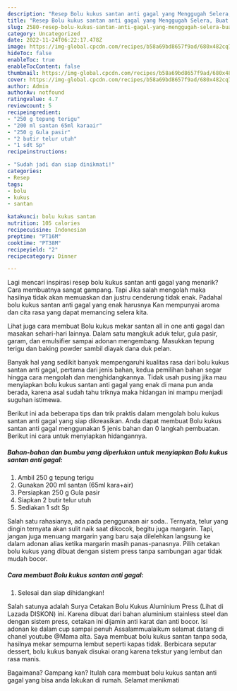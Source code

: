 ```yaml
---
description: "Resep Bolu kukus santan anti gagal yang Menggugah Selera, Buat Buka Puasa Lezat"
title: "Resep Bolu kukus santan anti gagal yang Menggugah Selera, Buat Buka Puasa Lezat"
slug: 2580-resep-bolu-kukus-santan-anti-gagal-yang-menggugah-selera-buat-buka-puasa-lezat
category: Uncategorized
date: 2022-11-24T06:22:17.478Z
image: https://img-global.cpcdn.com/recipes/b58a69bd8657f9ad/680x482cq70/bolu-kukus-santan-anti-gagal-foto-resep-utama.jpg
hideToc: false
enableToc: true
enableTocContent: false
thumbnail: https://img-global.cpcdn.com/recipes/b58a69bd8657f9ad/680x482cq70/bolu-kukus-santan-anti-gagal-foto-resep-utama.jpg
cover: https://img-global.cpcdn.com/recipes/b58a69bd8657f9ad/680x482cq70/bolu-kukus-santan-anti-gagal-foto-resep-utama.jpg
author: Admin
authorAv: notfound
ratingvalue: 4.7
reviewcount: 5
recipeingredient:
- "250 g tepung terigu"
- "200 ml santan 65ml karaair"
- "250 g Gula pasir"
- "2 butir telur utuh"
- "1 sdt Sp"
recipeinstructions:

- "Sudah jadi dan siap dinikmati!"
categories:
- Resep
tags:
- bolu
- kukus
- santan

katakunci: bolu kukus santan 
nutrition: 105 calories
recipecuisine: Indonesian
preptime: "PT16M"
cooktime: "PT38M"
recipeyield: "2"
recipecategory: Dinner

---
```



Lagi mencari inspirasi resep bolu kukus santan anti gagal yang menarik? Cara membuatnya sangat gampang. Tapi Jika salah mengolah maka hasilnya tidak akan memuaskan dan justru cenderung tidak enak. Padahal bolu kukus santan anti gagal yang enak harusnya Kan mempunyai aroma dan cita rasa yang dapat memancing selera kita.


Lihat juga cara membuat Bolu kukus mekar santan all in one anti gagal dan masakan sehari-hari lainnya. Dalam satu mangkuk aduk telur, gula pasir, garam, dan emulsifier sampai adonan mengembang. Masukkan tepung terigu dan baking powder sambil diayak dana duk pelan.

Banyak hal yang sedikit banyak mempengaruhi kualitas rasa dari bolu kukus santan anti gagal, pertama dari jenis bahan, kedua pemilihan bahan segar hingga cara mengolah dan menghidangkannya. Tidak usah pusing jika mau menyiapkan bolu kukus santan anti gagal yang enak di mana pun anda berada, karena asal sudah tahu triknya maka hidangan ini mampu menjadi suguhan istimewa.


Berikut ini ada beberapa tips dan trik praktis dalam mengolah bolu kukus santan anti gagal yang siap dikreasikan. Anda dapat membuat Bolu kukus santan anti gagal menggunakan 5 jenis bahan dan 0 langkah pembuatan. Berikut ini cara untuk menyiapkan hidangannya.

<!--inarticleads1-->

##### Bahan-bahan dan bumbu yang diperlukan untuk menyiapkan Bolu kukus santan anti gagal:

1. Ambil 250 g tepung terigu
1. Gunakan 200 ml santan (65ml kara+air)
1. Persiapkan 250 g Gula pasir
1. Siapkan 2 butir telur utuh
1. Sediakan 1 sdt Sp


Salah satu rahasianya, ada pada penggunaan air soda.. Ternyata, telur yang dingin ternyata akan sulit naik saat dikocok, begitu juga margarin. Tapi, jangan juga menuang margarin yang baru saja dilelehkan langsung ke dalam adonan alias ketika margarin masih panas-panasnya. Pilih cetakan bolu kukus yang dibuat dengan sistem press tanpa sambungan agar tidak mudah bocor. 

<!--inarticleads2-->

##### Cara membuat Bolu kukus santan anti gagal:


1. Selesai dan siap dihidangkan!

Salah satunya adalah Surya Cetakan Bolu Kukus Aluminium Press (Lihat di Lazada DISKON) ini. Karena dibuat dari bahan aluminium stainless steel dan dengan sistem press, cetakan ini dijamin anti karat dan anti bocor. Isi adonan ke dalam cup sampai penuh Assalammualaikum selamat datang di chanel youtube @Mama alta. Saya membuat bolu kukus santan tanpa soda, hasilnya mekar sempurna lembut seperti kapas tidak. Berbicara seputar dessert, bolu kukus banyak disukai orang karena tekstur yang lembut dan rasa manis. 

Bagaimana? Gampang kan? Itulah cara membuat bolu kukus santan anti gagal yang bisa anda lakukan di rumah. Selamat menikmati
